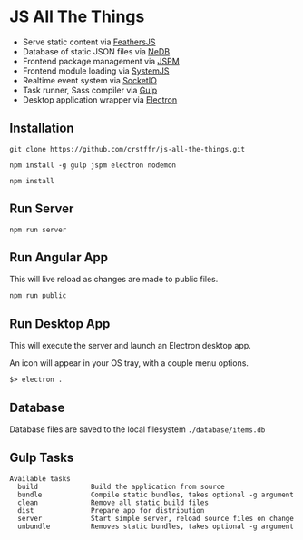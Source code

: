 # JS All The Things

* Serve static content via [FeathersJS](http://docs.feathersjs.com/)
* Database of static JSON files via [NeDB](https://github.com/louischatriot/nedb)
* Frontend package management via [JSPM](http://jspm.io/)
* Frontend module loading via [SystemJS](https://github.com/systemjs/systemjs)
* Realtime event system via [SocketIO](http://socket.io/)
* Task runner, Sass compiler via [Gulp](http://gulpjs.com/)
* Desktop application wrapper via [Electron](http://electron.atom.io/)

## Installation

```
git clone https://github.com/crstffr/js-all-the-things.git

npm install -g gulp jspm electron nodemon

npm install
```

## Run Server

```
npm run server
```

## Run Angular App

This will live reload as changes are made to public files.

```
npm run public
```

## Run Desktop App

This will execute the server and launch an Electron desktop app.

An icon will appear in your OS tray, with a couple menu options.

```
$> electron .
```

## Database

Database files are saved to the local filesystem ```./database/items.db```

## Gulp Tasks

```
Available tasks
  build             Build the application from source
  bundle            Compile static bundles, takes optional -g argument
  clean             Remove all static build files
  dist              Prepare app for distribution
  server            Start simple server, reload source files on change
  unbundle          Removes static bundles, takes optional -g argument
```
